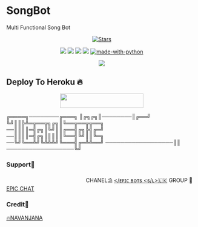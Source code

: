 # SongBot
Multi Functional Song Bot

<p align="center">
    <a href="https://github.com/EpicBotSl/SessionGen/stargazers"><img src="https://img.shields.io/github/stars/EpicBotSl/SessionGen?label=Stars&style=flat-square&logo=github&color=F10070" alt="Stars" /></a>
</p>
<p align="center">
    <a href="https://github.com/EpicBotSl/Songbot"> <img src="https://img.shields.io/github/repo-size/EpicBotSl/Songbot?color=orange&logo=github&logoColor=Gold&style=for-the-badge" /></a>
    <a href="https://github.com/EpicBotSl/Songbot/prince"> <img src="https://img.shields.io/github/last-commit/EpicBotSl/Songbot?color=blue&logo=github&logoColor=White&style=for-the-badge" /></a>
    <a href="https://github.com/EpicBotSl/songbot/issues"> <img src="https://img.shields.io/github/issues/EpicBotSl/songbot?color=blueviolet&logo=github&logoColor=Rose&style=for-the-badge" /></a>
    <a href="https://github.com/EpicBotSl/Songbot/network/members"> <img src="https://img.shields.io/github/forks/EpicBotSl/Songbot?color=red&logo=github&logoColor=Blue&style=for-the-badge" /></a>  
    <a href="https://python.org"><img src="http://forthebadge.com/images/badges/made-with-python.svg" alt="made-with-python"></a>
</p>

<p align="center">
  <img src="https://telegra.ph/file/822f7c1ed334728341429.jpg">
</p>

## Deploy To Heroku 🔥
<p align="center"><a href="https://heroku.com/deploy?template=https://github.com/EpicBotSl/SongBot"> <img src="https://img.shields.io/badge/Deploy%20To%20Heroku-yellow?style=for-the-badge&logo=heroku" width="220" height="38.45"/></a></p>


╔════╗────────╔═══╗
║╔╗╔╗║────────║╔══╝
╚╝║║╠╩═╦══╦╗╔╗║╚══╦══╦╦══╗
──║║║║═╣╔╗║╚╝║║╔══╣╔╗╠╣╔═╝
──║║║║═╣╔╗║║║║║╚══╣╚╝║║╚═╗
──╚╝╚══╩╝╚╩╩╩╝╚═══╣╔═╩╩══╝
──────────────────║║
──────────────────╚╝


### Support🎀
ㅤㅤㅤㅤㅤㅤㅤㅤㅤㅤㅤㅤㅤㅤㅤㅤ 
CHANEL⛱️ [</ᴇᴘɪᴄ ʙᴏᴛs <s/ʟ>🇱🇰](https://t.me/EpicBotsSl)
GROUP 🎋[EPIC CHAT](https://t.me/EpicChats)

### Credit🎀
[🔥NAVANJANA](https://t.me/NA_VA_N_JA_NA1)

